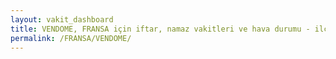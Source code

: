 ```yaml
---
layout: vakit_dashboard
title: VENDOME, FRANSA için iftar, namaz vakitleri ve hava durumu - ilçe/eyalet seç
permalink: /FRANSA/VENDOME/
---
```


<script type="text/javascript">
  var GLOBAL_COUNTRY = 'FRANSA';
  var GLOBAL_CITY = 'VENDOME';
  var GLOBAL_STATE = '';
  var lat = 72;
  var lon = 21;
</script>
